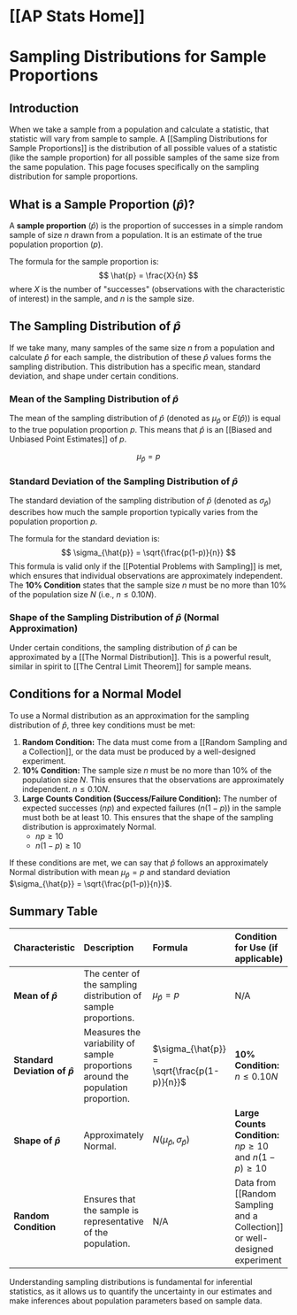# [[AP Stats Home]]
# Sampling Distributions for Sample Proportions

## Introduction
When we take a sample from a population and calculate a statistic, that statistic will vary from sample to sample. A [[Sampling Distributions for Sample Proportions]] is the distribution of all possible values of a statistic (like the sample proportion) for all possible samples of the same size from the same population. This page focuses specifically on the sampling distribution for sample proportions.

## What is a Sample Proportion ($\hat{p}$)?
A **sample proportion** ($\hat{p}$) is the proportion of successes in a simple random sample of size $n$ drawn from a population. It is an estimate of the true population proportion ($p$).

The formula for the sample proportion is:
$$ \hat{p} = \frac{X}{n} $$
where $X$ is the number of "successes" (observations with the characteristic of interest) in the sample, and $n$ is the sample size.

## The Sampling Distribution of $\hat{p}$
If we take many, many samples of the same size $n$ from a population and calculate $\hat{p}$ for each sample, the distribution of these $\hat{p}$ values forms the sampling distribution. This distribution has a specific mean, standard deviation, and shape under certain conditions.

### Mean of the Sampling Distribution of $\hat{p}$
The mean of the sampling distribution of $\hat{p}$ (denoted as $\mu_{\hat{p}}$ or $E(\hat{p})$) is equal to the true population proportion $p$. This means that $\hat{p}$ is an [[Biased and Unbiased Point Estimates]] of $p$.

$$ \mu_{\hat{p}} = p $$

### Standard Deviation of the Sampling Distribution of $\hat{p}$
The standard deviation of the sampling distribution of $\hat{p}$ (denoted as $\sigma_{\hat{p}}$) describes how much the sample proportion typically varies from the population proportion $p$.

The formula for the standard deviation is:
$$ \sigma_{\hat{p}} = \sqrt{\frac{p(1-p)}{n}} $$
This formula is valid only if the [[Potential Problems with Sampling]] is met, which ensures that individual observations are approximately independent. The **10% Condition** states that the sample size $n$ must be no more than 10% of the population size $N$ (i.e., $n \le 0.10N$).

### Shape of the Sampling Distribution of $\hat{p}$ (Normal Approximation)
Under certain conditions, the sampling distribution of $\hat{p}$ can be approximated by a [[The Normal Distribution]]. This is a powerful result, similar in spirit to [[The Central Limit Theorem]] for sample means.

## Conditions for a Normal Model
To use a Normal distribution as an approximation for the sampling distribution of $\hat{p}$, three key conditions must be met:

1.  **Random Condition:** The data must come from a [[Random Sampling and a Collection]], or the data must be produced by a well-designed experiment.
2.  **10% Condition:** The sample size $n$ must be no more than 10% of the population size $N$. This ensures that the observations are approximately independent. $n \le 0.10N$.
3.  **Large Counts Condition (Success/Failure Condition):** The number of expected successes ($np$) and expected failures ($n(1-p)$) in the sample must both be at least 10. This ensures that the shape of the sampling distribution is approximately Normal.
    *   $np \ge 10$
    *   $n(1-p) \ge 10$

If these conditions are met, we can say that $\hat{p}$ follows an approximately Normal distribution with mean $\mu_{\hat{p}} = p$ and standard deviation $\sigma_{\hat{p}} = \sqrt{\frac{p(1-p)}{n}}$.

## Summary Table

| Characteristic          | Description                                                                                             | Formula                                    | Condition for Use (if applicable)                                       |
| :---------------------- | :------------------------------------------------------------------------------------------------------ | :----------------------------------------- | :---------------------------------------------------------------------- |
| **Mean of $\hat{p}$**   | The center of the sampling distribution of sample proportions.                                          | $\mu_{\hat{p}} = p$                        | N/A                                                                     |
| **Standard Deviation of $\hat{p}$** | Measures the variability of sample proportions around the population proportion.                 | $\sigma_{\hat{p}} = \sqrt{\frac{p(1-p)}{n}}$ | **10% Condition:** $n \le 0.10N$                                        |
| **Shape of $\hat{p}$**  | Approximately Normal.                                                                                   | $N(\mu_{\hat{p}}, \sigma_{\hat{p}})$       | **Large Counts Condition:** $np \ge 10$ and $n(1-p) \ge 10$ |
| **Random Condition**    | Ensures that the sample is representative of the population.                                            | N/A                                        | Data from [[Random Sampling and a Collection]] or well-designed experiment |

Understanding sampling distributions is fundamental for inferential statistics, as it allows us to quantify the uncertainty in our estimates and make inferences about population parameters based on sample data.